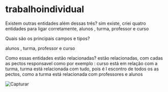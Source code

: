 # trabalhoindividual

Existem outras entidades além dessas três?
sim existe, criei quatro entidades para ligar corretamente, alunos , turma, professor e curso 



Quais são os principais campos e tipos?

alunos , 
turma,
professor e curso 



Como essas entidades estão relacionadas?
estão relacionadas, com cadas as pectos responsavel como por exemplo : curso está em relação com a turma,
turma está relacionada com tudo, pois é l escontro de todos os as pectos, como a turma está relacionada com professores e alunos 




![Capturar](https://user-images.githubusercontent.com/115168496/222433758-4df6368e-1f42-45bf-8917-5ae09997f242.PNG)
